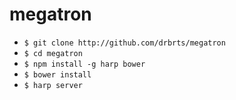 megatron
========

* `$ git clone http://github.com/drbrts/megatron`
* `$ cd megatron`
* `$ npm install -g harp bower`
* `$ bower install`
* `$ harp server`
